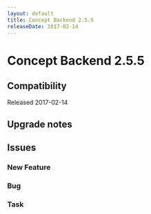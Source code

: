```yaml
---
layout: default
title: Concept Backend 2.5.5
releaseDate: 2017-02-14
---
```

<div class="jumbotron">
    <h1>Concept Backend 2.5.5</h1>    
    <h2>Compatibility</h2>
    <ul>
    </ul>
</div>

Released 2017-02-14



## Upgrade notes  
         



## Issues  


### New Feature 



### Bug 



### Task 



